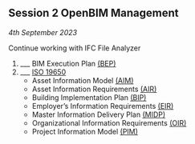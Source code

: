 ## Session 2 OpenBIM Management

*4th September 2023*

Continue working with IFC File Analyzer
1. ___ BIM Execution Plan [(BEP)](/Concepts/BIMExecutionPlan)
1. ___ [ISO 19650](/Concepts/ISO19650)
   * Asset Information Model [(AIM)](/Concepts/AIM)
   * Asset Information Requirements [(AIR)](/Concepts/AIR)
   * Building Implementation Plan [(BIP)](/Concepts/BIP)
   * Employer’s Information Requirements [(EIR)​](/Concepts/EIR)
   * Master Information Delivery Plan [(MIDP)](/Concepts/MIDP)
   * Organizational Information Requirements [(OIR)​](/Concepts/OIR)
   * Project Information Model [(PIM)](/Concepts/PIM)

